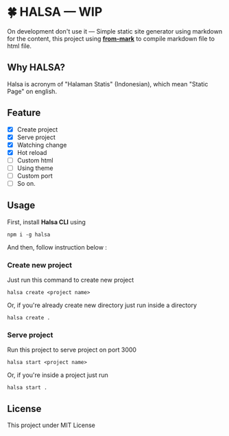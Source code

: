 # 🍀 HALSA — WIP

On development don't use it — Simple static site generator using markdown for the content, this project using **[from-mark](https://github.com/muhibbudins/from-mark)** to compile markdown file to html file.

## Why HALSA?

Halsa is acronym of "Halaman Statis" (Indonesian), which mean "Static Page" on english.

## Feature

- [x] Create project
- [x] Serve project
- [x] Watching change
- [x] Hot reload
- [ ] Custom html
- [ ] Using theme
- [ ] Custom port
- [ ] So on.

## Usage

First, install **Halsa CLI** using

```
npm i -g halsa
```

And then, follow instruction below :

### Create new project

Just run this command to create new project

```
halsa create <project name>
```

Or, if you're already create new directory just run inside a directory

```
halsa create .
```

### Serve project

Run this project to serve project on port 3000

```
halsa start <project name>
```

Or, if you're inside a project just run

```
halsa start .
```

## License

This project under MIT License